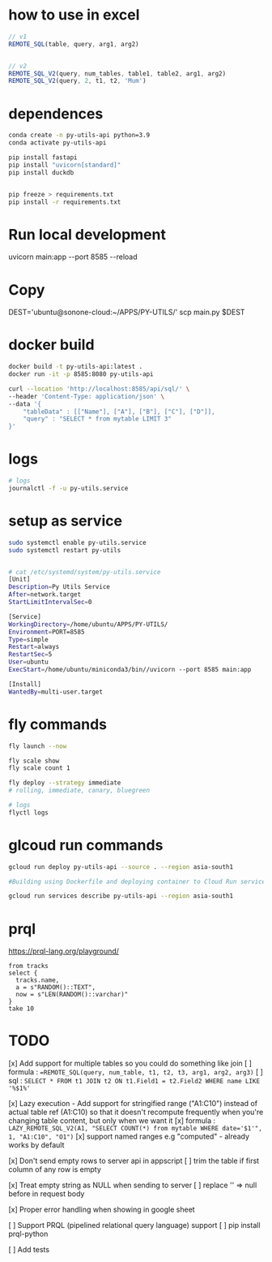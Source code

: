 # how to use in excel
```js
// v1
REMOTE_SQL(table, query, arg1, arg2)


// v2
REMOTE_SQL_V2(query, num_tables, table1, table2, arg1, arg2)
REMOTE_SQL_V2(query, 2, t1, t2, 'Mum')
```

# dependences
```bash
conda create -n py-utils-api python=3.9
conda activate py-utils-api

pip install fastapi
pip install "uvicorn[standard]"
pip install duckdb


pip freeze > requirements.txt
pip install -r requirements.txt
```

# Run local development
uvicorn main:app --port 8585 --reload

# Copy
DEST='ubuntu@sonone-cloud:~/APPS/PY-UTILS/'
scp main.py $DEST

# docker build
```bash
docker build -t py-utils-api:latest .
docker run -it -p 8585:8080 py-utils-api

curl --location 'http://localhost:8585/api/sql/' \
--header 'Content-Type: application/json' \
--data '{
    "tableData" : [["Name"], ["A"], ["B"], ["C"], ["D"]],
    "query" : "SELECT * from mytable LIMIT 3"
}'
```

# logs
```bash
# logs
journalctl -f -u py-utils.service
```

# setup as service

```bash
sudo systemctl enable py-utils.service
sudo systemctl restart py-utils


# cat /etc/systemd/system/py-utils.service
[Unit]
Description=Py Utils Service
After=network.target
StartLimitIntervalSec=0

[Service]
WorkingDirectory=/home/ubuntu/APPS/PY-UTILS/
Environment=PORT=8585
Type=simple
Restart=always
RestartSec=5
User=ubuntu
ExecStart=/home/ubuntu/miniconda3/bin//uvicorn --port 8585 main:app

[Install]
WantedBy=multi-user.target

```

# fly commands
```bash
fly launch --now

fly scale show
fly scale count 1

fly deploy --strategy immediate
# rolling, immediate, canary, bluegreen

# logs
flyctl logs
```

# glcoud run commands
```bash
gcloud run deploy py-utils-api --source . --region asia-south1

#Building using Dockerfile and deploying container to Cloud Run service [py-utils-api] in project [ytapi-371521] region [asia-south1]

gcloud run services describe py-utils-api --region asia-south1

```

# prql
https://prql-lang.org/playground/
```prql
from tracks
select {
  tracks.name,
  a = s"RANDOM()::TEXT",
  now = s"LEN(RANDOM()::varchar)"
}
take 10
```

# TODO
[x] Add support for multiple tables so you could do something like join
  [ ] formula : `=REMOTE_SQL(query, num_table, t1, t2, t3, arg1, arg2, arg3)`
  [ ] sql : `SELECT * FROM t1 JOIN t2 ON t1.Field1 = t2.Field2 WHERE name LIKE '%$1%'`

[x] Lazy execution - Add support for stringified range ("A1:C10") instead of actual table ref (A1:C10) so that it doesn't recompute frequently when you're changing table content, but only when we want it
  [x] formula : `LAZY_REMOTE_SQL_V2(A1, "SELECT COUNT(*) from mytable WHERE date='$1'", 1, "A1:C10", "O1")`
  [x] support named ranges e.g "computed" - already works by default

[x] Don't send empty rows to server api in appscript
  [ ] trim the table if first column of any row is empty

[x] Treat empty string as NULL when sending to server
  [ ] replace '' => null before in request body

[x] Proper error handling when showing in google sheet

[ ] Support PRQL (pipelined relational query language) support
  [ ] pip install prql-python

[ ] Add tests
